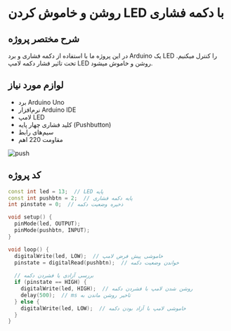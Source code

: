 
# روشن و خاموش کردن LED با دکمه فشاری

## شرح مختصر پروژه
در این پروژه ما با استفاده از دکمه فشاری و برد Arduino یک LED را کنترل میکنیم. تحت تاثیر فشار دکمه لامپ LED روشن و خاموش میشود.
## لوازم مورد نیاز
-  برد Arduino Uno
- نرم‌افزار Arduino IDE
- لامپ LED
- کلید فشاری چهار پایه (Pushbutton)
- سیم‌های رابط
- مقاومت 220 اهم

 ![push](https://github.com/user-attachments/assets/0949230e-33c3-492a-9cac-c7ac6c83e36a)

## کد پروژه
```cpp
const int led = 13;  // LED پایه
const int pushbtn = 2;  // پایه دکمه فشاری
int pinstate = 0;  // ذخیره وضعیت دکمه

void setup() {
  pinMode(led, OUTPUT);
  pinMode(pushbtn, INPUT);
}

void loop() {
  digitalWrite(led, LOW);  // خاموشی پیش فرض لامپ
  pinstate = digitalRead(pushbtn);  // خواندن وضعیت دکمه
  
  // بررسی آزادی یا فشردن دکمه
  if (pinstate == HIGH) {
    digitalWrite(led, HIGH);  // روشن شدن لامپ با فشردن دکمه
    delay(500);  // ms تاخیر روشن ماندن به
  } else {
    digitalWrite(led, LOW);  // خاموشی لامپ با آزاد بودن دکمه
  }
}
